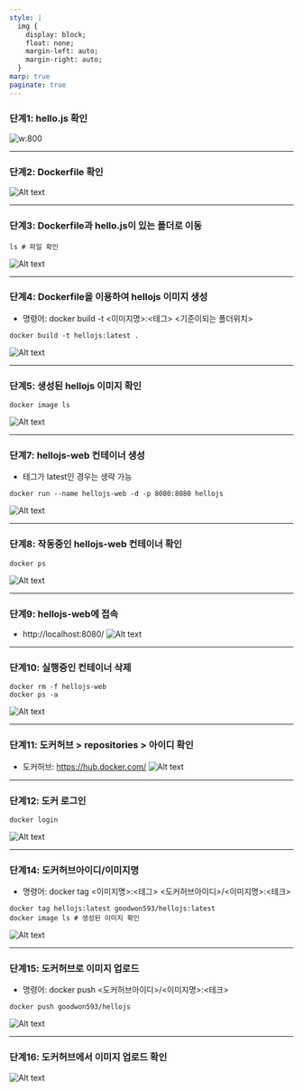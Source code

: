 ```yaml
---
style: |
  img {
    display: block;
    float: none;
    margin-left: auto;
    margin-right: auto;
  }
marp: true
paginate: true
---
```

### 단계1: hello.js 확인
![w:800](./img/image-2.png)

---
### 단계2: Dockerfile 확인 
![Alt text](./img/image-3.png)

---
### 단계3: Dockerfile과 hello.js이 있는 폴더로 이동 
```shell
ls # 파일 확인 
```
![Alt text](./img/image.png)

---
### 단계4: Dockerfile을 이용하여 hellojs 이미지 생성
- 명령어: docker build -t <이미지명>:<테그> <기준이되는 폴더위치>
```shell
docker build -t hellojs:latest .
```
![Alt text](./img/image-1.png)

---
### 단계5: 생성된 hellojs 이미지 확인
```shell
docker image ls
```
![Alt text](./img/image-4.png)

---
### 단계7: hellojs-web 컨테이너 생성 
- 테그가 latest인 경우는 생략 가능 
```shell
docker run --name hellojs-web -d -p 8080:8080 hellojs
```
![Alt text](./img/image-6.png)

---
### 단계8: 작동중인 hellojs-web 컨테이너 확인 
```shell
docker ps
```
![Alt text](./img/image-7.png)

---
### 단계9: hellojs-web에 접속 
- http://localhost:8080/
![Alt text](./img/image-5.png)

---
### 단계10: 실행중인 컨테이너 삭제 
```shell
docker rm -f hellojs-web
docker ps -a
```
![Alt text](./img/image-8.png)

---
### 단계11: 도커허브 > repositories > 아이디 확인 
- 도커허브: https://hub.docker.com/
![Alt text](./img/image-11.png)

---
### 단계12: 도커 로그인 
```shell
docker login
```
![Alt text](./img/image-9.png)

---
### 단계14: 도커허브아이디/이미지명 
- 명령어: docker tag <이미지명>:<테그> <도커허브아이디>/<이미지명>:<테크>
```shell
docker tag hellojs:latest goodwon593/hellojs:latest
docker image ls # 생성된 이미지 확인 
``` 
![Alt text](./img/image-10.png)

---
### 단계15: 도커허브로 이미지 업로드 
- 명령어: docker push <도커허브아이디>/<이미지명>:<테크>
```shell
docker push goodwon593/hellojs
```
![Alt text](./img/image-12.png)

---
### 단계16: 도커허브에서 이미지 업로드 확인 
![Alt text](./img/image-13.png)


